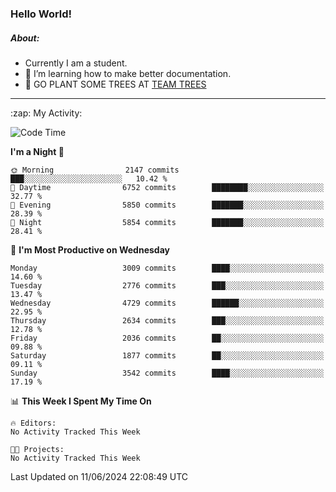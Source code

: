 ### Hello World!

##### About:
- Currently I am a student.
- 🌱 I’m learning how to make better documentation.
- 🌱 GO PLANT SOME TREES AT [TEAM TREES](https://teamtrees.org/)

---
  <summary>:zap: My Activity:</summary>
  
<!--START_SECTION:waka-->
![Code Time](http://img.shields.io/badge/Code%20Time-1%2C377%20hrs%2025%20mins-blue)

**I'm a Night 🦉** 

```text
🌞 Morning                2147 commits        ███░░░░░░░░░░░░░░░░░░░░░░   10.42 % 
🌆 Daytime                6752 commits        ████████░░░░░░░░░░░░░░░░░   32.77 % 
🌃 Evening                5850 commits        ███████░░░░░░░░░░░░░░░░░░   28.39 % 
🌙 Night                  5854 commits        ███████░░░░░░░░░░░░░░░░░░   28.41 % 
```
📅 **I'm Most Productive on Wednesday** 

```text
Monday                   3009 commits        ████░░░░░░░░░░░░░░░░░░░░░   14.60 % 
Tuesday                  2776 commits        ███░░░░░░░░░░░░░░░░░░░░░░   13.47 % 
Wednesday                4729 commits        ██████░░░░░░░░░░░░░░░░░░░   22.95 % 
Thursday                 2634 commits        ███░░░░░░░░░░░░░░░░░░░░░░   12.78 % 
Friday                   2036 commits        ██░░░░░░░░░░░░░░░░░░░░░░░   09.88 % 
Saturday                 1877 commits        ██░░░░░░░░░░░░░░░░░░░░░░░   09.11 % 
Sunday                   3542 commits        ████░░░░░░░░░░░░░░░░░░░░░   17.19 % 
```


📊 **This Week I Spent My Time On** 

```text
🔥 Editors: 
No Activity Tracked This Week

🐱‍💻 Projects: 
No Activity Tracked This Week
```


 Last Updated on 11/06/2024 22:08:49 UTC
<!--END_SECTION:waka-->
